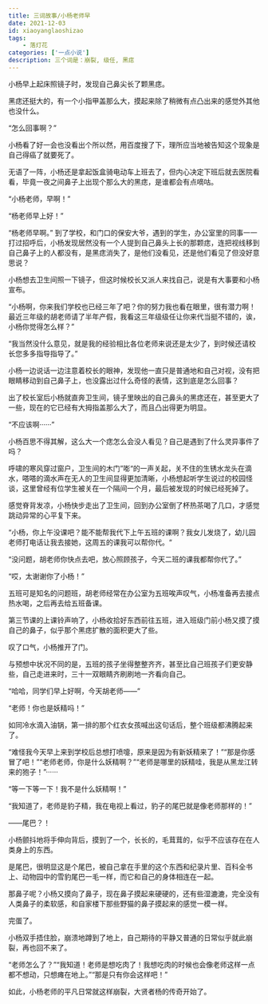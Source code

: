 ```yaml
---
title: 三词故事/小杨老师早
date: 2021-12-03 
id: xiaoyanglaoshizao
tags:  
    - 落灯花
categories: ['一点小说']
description: 三个词是：崩裂, 级任, 黑痣
---
```


小杨早上起床照镜子时，发现自己鼻尖长了颗黑痣。

黑痣还挺大的，有一个小指甲盖那么大，摸起来除了稍微有点凸出来的感觉外其他也没什么。

“怎么回事啊？”

小杨看了好一会也没看出个所以然，用百度搜了下，理所应当地被告知这个现象是自己得癌了就要死了。

无语了一阵，小杨还是拿起饭盒骑电动车上班去了，但内心决定下班后就去医院看看，毕竟一夜之间鼻子上出现个那么大的黑痣，是谁都会有点嘀咕。

“小杨老师，早啊！”

“杨老师早上好！”

“杨老师早啊。”
到了学校，和门口的保安大爷，遇到的学生，办公室里的同事一一打过招呼后，小杨发现居然没有一个人提到自己鼻头上长的那颗痣，连把视线移到自己鼻子上的人都没有，是黑痣消失了，是他们没看见，还是他们看见了但没好意思说？

小杨想去卫生间照一下镜子，但这时候校长又派人来找自己，说是有大事要和小杨宣布。

“小杨啊，你来我们学校也已经三年了吧？你的努力我也看在眼里，很有潜力啊！最近三年级的胡老师请了半年产假，我看这三年级级任让你来代当挺不错的，诶，小杨你觉得怎么样？”

“我当然没什么意见，就是我的经验相比各位老师来说还是太少了，到时候还请校长您多多指导指导了。”

小杨一边说话一边注意着校长的眼神，发现他一直只是普通地和自己对视，没有把眼睛移动到自己鼻子上，也没露出过什么奇怪的表情，这到底是怎么回事？

出了校长室后小杨就直奔卫生间，镜子里映出的自己鼻头的黑痣还在，甚至更大了一些，现在的它已经有大拇指盖那么大了，而且凸出得更为明显。

“不应该啊······”

小杨百思不得其解，这么大一个痣怎么会没人看见？自己是遇到了什么灵异事件了吗？

呼啸的寒风穿过窗户，卫生间的木门”嘭“的一声关起，关不住的生锈水龙头在滴水，嗒嗒的滴水声在无人的卫生间显得更加清晰，小杨想起听学生说过的校园怪谈，这里曾经有位学生被关在一个隔间一个月，最后被发现的时候已经死掉了。

感觉脊背发凉，小杨快步走出了卫生间，回到办公室倒了杯热茶喝了几口，才感觉跳动异常的心平复下来。

“小杨，你上午没课吧？能不能帮我代下上午五班的课啊？我女儿发烧了，幼儿园老师打电话让我去接她，这周五的课我可以帮你代。“

“没问题，胡老师你快点去吧，放心照顾孩子，今天二班的课我都帮你代了。”

“哎，太谢谢你了小杨！”

五班可是知名的问题班，胡老师经常在办公室为五班唉声叹气，小杨准备再去接点热水喝，之后再去给五班备课。

第三节课的上课铃声响了，小杨收拾好东西前往五班，进入班级门前小杨又摸了摸自己的鼻子，似乎那个黑痣扩散的面积更大了些。

叹了口气，小杨推开了门。

与预想中状况不同的是，五班的孩子坐得整整齐齐，甚至比自己班孩子们更安静些，自己走进来时，三十一双眼睛齐刷刷地一齐看向自己。

“哈哈，同学们早上好啊，今天胡老师——”

“老师！你也是妖精吗！”

如同冷水滴入油锅，第一排的那个红衣女孩喊出这句话后，整个班级都沸腾起来了。

“难怪我今天早上来到学校后总想打喷嚏，原来是因为有新妖精来了！”“那是你感冒了吧！”“老师老师，你是什么妖精啊？”“老师是哪里的妖精哇，我是从黑龙江转来的狍子！”······

“等一下等一下！我不是什么妖精啊！”

“我知道了，老师是豹子精，我在电视上看过，豹子的尾巴就是像老师那样的！”

——尾巴？！

小杨颤抖地将手伸向背后，摸到了一个，长长的，毛茸茸的，似乎不应该存在在人类身上的东西。

是尾巴，很明显这是个尾巴，被自己拿在手里的这个东西和纪录片里、百科全书上、动物园中的雪豹尾巴一毛一样，而它和自己的身体相连在一起。

那鼻子呢？小杨又摸向了鼻子，现在鼻子摸起来硬硬的，还有些湿漉漉，完全没有人类鼻子的柔软感，和自家楼下那些野猫的鼻子摸起来的感觉一模一样。

完蛋了。

小杨双手捂住脸，崩溃地蹲到了地上，自己期待的平静又普通的日常似乎就此崩裂，再也回不来了。

“老师怎么了？”“我知道！老师是想吃肉了！我想吃肉的时候也会像老师这样一点都不想动，只想瘫在地上。”“那是只有你会这样吧！”

如此，小杨老师的平凡日常就这样崩裂，大贤者杨的传奇开始了。